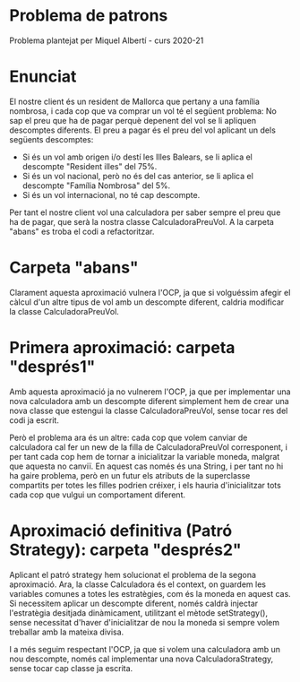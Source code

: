 # Problema de patrons
Problema plantejat per Miquel Albertí - curs 2020-21

#  Enunciat

El nostre client és un resident de Mallorca que pertany a una família nombrosa, i cada cop que va comprar un vol té el següent problema:
No sap el preu que ha de pagar perquè depenent del vol se li apliquen descomptes diferents. El preu a pagar és el preu del vol
aplicant un dels següents descomptes:

- Si és un vol amb origen i/o destí les Illes Balears, se li aplica el descompte "Resident illes" del 75%.
- Si és un vol nacional, però no és del cas anterior, se li aplica el descompte "Família Nombrosa" del 5%.
- Si és un vol internacional, no té cap descompte.

Per tant el nostre client vol una calculadora per saber sempre el preu que ha de pagar, que serà la nostra classe CalculadoraPreuVol. A la carpeta "abans" es troba el codi a refactoritzar. 

# Carpeta "abans"
Clarament aquesta aproximació vulnera l'OCP, ja que si volguéssim afegir el càlcul d'un altre tipus de vol amb un descompte diferent, caldria modificar la classe CalculadoraPreuVol.

# Primera aproximació: carpeta "després1"
Amb aquesta aproximació ja no vulnerem l'OCP, ja que per implementar una nova calculadora amb un descompte diferent simplement
hem de crear una nova classe que estengui la classe CalculadoraPreuVol, sense tocar res del codi ja escrit.

Però el problema ara és un altre: cada cop que volem canviar de calculadora cal fer un new de la filla de CalculadoraPreuVol corresponent,
i per tant cada cop hem de tornar a inicialitzar la variable moneda, malgrat que aquesta no canviï. En aquest cas només és una String,
i per tant no hi ha gaire problema, però en un futur els atributs de la superclasse compartits per totes les filles podrien créixer, i els hauria
d'inicialitzar tots cada cop que vulgui un comportament diferent. 

# Aproximació definitiva (Patró Strategy): carpeta "després2"

Aplicant el patró strategy hem solucionat el problema de la segona aproximació. Ara, la classe Calculadora és el context, on 
guardem les variables comunes a totes les estratègies, com és la moneda en aquest cas. Si necessitem aplicar un descompte diferent, només
caldrà injectar l'estratègia desitjada dinàmicament, utilitzant el mètode setStrategy(), sense necessitat d'haver d'inicialitzar de nou
la moneda si sempre volem treballar amb la mateixa divisa.

I a més seguim respectant l'OCP, ja que si volem una calculadora amb un nou descompte, només cal implementar una nova CalculadoraStrategy,
sense tocar cap classe ja escrita.
